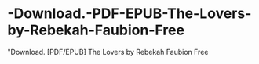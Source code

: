 # -Download.-PDF-EPUB-The-Lovers-by-Rebekah-Faubion-Free
"Download. [PDF/EPUB] The Lovers by Rebekah Faubion Free
